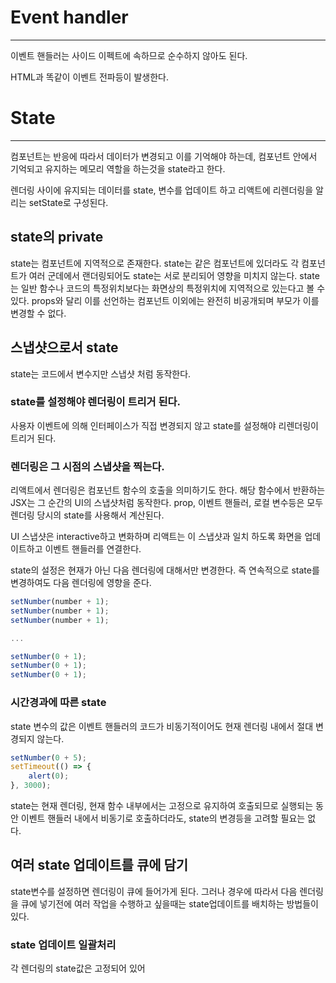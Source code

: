 # Event handler
---
이벤트 핸들러는 사이드 이펙트에 속하므로 순수하지 않아도 된다.

HTML과 똑같이 이벤트 전파등이 발생한다.


# State
---
컴포넌트는 반응에 따라서 데이터가 변경되고 이를 기억해야 하는데, 컴포넌트 안에서 기억되고 유지하는 메모리 역할을 하는것을 state라고 한다.

렌더링 사이에 유지되는 데이터를 state, 변수를 업데이트 하고 리액트에 리렌더링을 알리는 setState로 구성된다. 

## state의 private

state는 컴포넌트에 지역적으로 존재한다. state는 같은 컴포넌트에 있더라도 각 컴포넌트가 여러 군데에서 랜더링되어도 state는 서로 분리되어 영향을 미치지 않는다.
state는 일반 함수나 코드의 특정위치보다는 화면상의 특정위치에 지역적으로 있는다고 볼 수 있다.
props와 달리 이를 선언하는 컴포넌트 이외에는 완전히 비공개되며 부모가 이를 변경할 수 없다.

## 스냅샷으로서 state

state는 코드에서 변수지만 스냅샷 처럼 동작한다.

### state를 설정해야 렌더링이 트리거 된다.
사용자 이벤트에 의해 인터페이스가 직접 변경되지 않고 state를 설정해야 리렌더링이 트리거 된다.

### 렌더링은 그 시점의 스냅샷을 찍는다.
리액트에서 렌더링은 컴포넌트 함수의 호출을 의미하기도 한다. 해당 함수에서 반환하는 JSX는 그 순간의 UI의 스냅샷처럼 동작한다.
prop, 이벤트 핸들러, 로컬 변수등은 모두 렌더링 당시의 state를 사용해서 계산된다.

UI 스냅샷은 interactive하고 변화하며 리액트는 이 스냅샷과 일치 하도록 화면을 업데이트하고 이벤트 핸들러를 연결한다.

state의 설정은 현재가 아닌 다음 렌더링에 대해서만 변경한다. 즉 연속적으로 state를 변경하여도 다음 렌더링에 영향을 준다.
```jsx
setNumber(number + 1);
setNumber(number + 1);
setNumber(number + 1);

...

setNumber(0 + 1);
setNumber(0 + 1);
setNumber(0 + 1);
```

### 시간경과에 따른 state
state 변수의 값은 이벤트 핸들러의 코드가 비동기적이어도 현재 렌더링 내에서 절대 변경되지 않는다. 
```jsx
setNumber(0 + 5);
setTimeout(() => {
	alert(0);
}, 3000);
```

state는 현재 렌더링, 현재 함수 내부에서는 고정으로 유지하여 호출되므로 실행되는 동안 이벤트 핸들러 내에서  비동기로 호출하더라도, state의 변경등을 고려할 필요는 없다.

## 여러 state 업데이트를 큐에 담기

state변수를 설정하면 렌더링이 큐에 들어가게 된다. 그러나 경우에 따라서 다음 렌더링을 큐에 넣기전에 여러 작업을 수행하고 싶을때는 state업데이트를 배치하는 방법들이 있다.

### state 업데이트 일괄처리
각 렌더링의 state값은 고정되어 있어 